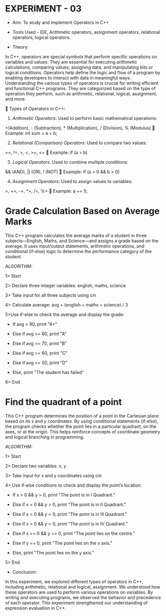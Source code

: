 # EXPERIMENT - 03

* Aim: To study and implement Operators in C++
  
* Tools Used - IDE, Arithmetic operators, assignment operators, relational operators, logical operators.

* Theory:

In C++, operators are special symbols that perform specific operations on variables and values. They are essential for executing arithmetic calculations, comparing values, assigning data, and manipulating bits or logical conditions. Operators help define the logic and flow of a program by enabling developers to interact with data in meaningful ways. Understanding the various types of operators is crucial for writing efficient and functional C++ programs. They are categorized based on the type of operation they perform, such as arithmetic, relational, logical, assignment, and more.

🔹 Types of Operators in C++:

1. *Arithmetic Operators*:
   Used to perform basic mathematical operations:

 +(Addition), - (Subtraction), * (Multiplication), / (Division), % (Modulus)
🔸 Example: int sum = a + b;

2. *Relational (Comparison) Operators*:
   Used to compare two values:

 ==, !=, >, <, >=, <=
🔸 Example: if (a > b)

3. *Logical Operators*:
Used to combine multiple conditions:

 && (AND), || (OR), ! (NOT)
🔸 Example: if (a > 0 && b > 0)

4. *Assignment Operators*:
Used to assign values to variables:

 =, +=, -=, *=, /=, %=
🔸 Example: a += 5;


# Grade Calculation Based on Average Marks

This C++ program calculates the average marks of a student in three subjects—English, Maths, and Science—and assigns a grade based on the average. It uses input/output statements, arithmetic operations, and conditional (if-else) logic to determine the performance category of the student.

*ALGORITHM:*

1> Start

2> Declare three integer variables: english, maths, science

3> Take input for all three subjects using cin

4> Calculate average: avg = (english + maths + science) / 3

5>Use if-else to check the average and display the grade:

   * If avg > 90, print "A+"

   * Else if avg >= 80, print "A"

   * Else if avg >= 70, print "B"

   * Else if avg >= 60, print "C"

   * Else if avg >= 50, print "D"

   * Else, print "The student has failed"

6> End

# Find the quadrant of a point

This C++ program determines the position of a point in the Cartesian plane based on its x and y coordinates. By using conditional statements (if-else), the program checks whether the point lies in a particular quadrant, on the axes, or at the origin. This helps reinforce concepts of coordinate geometry and logical branching in programming.

*ALGORITHM:*

1> Start

2> Declare two variables: x, y

3> Take input for x and y coordinates using cin

4> Use if-else conditions to check and display the point’s location:

  * If x > 0 && y > 0, print "The point is in I Quadrant."

  * Else if x < 0 && y > 0, print "The point is in II Quadrant."

  * Else if x < 0 && y < 0, print "The point is in III Quadrant."

  * Else if x > 0 && y < 0, print "The point is in IV Quadrant."

  * Else if x == 0 && y == 0, print "The point lies on the centre."

  * Else if y == 0, print "The point lies on the x axis."

  * Else, print "The point lies on the y axis."

5> End




* Conclusion:

In this experiment, we explored different types of operators in C++, including arithmetic, relational and logical, assignment. We understood how these operators are used to perform various operations on variables. By writing and executing programs, we observed the behavior and precedence of each operator. This experiment strengthened our understanding of expression evaluation in C++.



